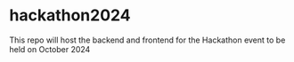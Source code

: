 # hackathon2024
This repo will host the backend and frontend for the Hackathon event to be held on October 2024
